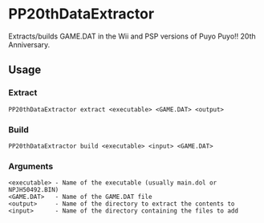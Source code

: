 PP20thDataExtractor
==============

Extracts/builds GAME.DAT in the Wii and PSP versions of Puyo Puyo!! 20th Anniversary.

## Usage
### Extract
```
PP20thDataExtractor extract <executable> <GAME.DAT> <output>
```

### Build
```
PP20thDataExtractor build <executable> <input> <GAME.DAT>
```

### Arguments
```
<executable> - Name of the executable (usually main.dol or NPJH50492.BIN)
<GAME.DAT>   - Name of the GAME.DAT file
<output>     - Name of the directory to extract the contents to
<input>      - Name of the directory containing the files to add
```
